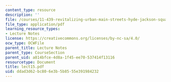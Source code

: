 ```yaml
---
content_type: resource
description: ''
file: /courses/11-439-revitalizing-urban-main-streets-hyde-jackson-square-roslindale-square-boston-spring-2005/ddad3d62bc806e3b5b8555e391984232_lect15.pdf
file_type: application/pdf
learning_resource_types:
- Lecture Notes
license: https://creativecommons.org/licenses/by-nc-sa/4.0/
ocw_type: OCWFile
parent_title: Lecture Notes
parent_type: CourseSection
parent_uid: a814bfce-4d8a-1f45-ee70-537414f13116
resourcetype: Document
title: lect15.pdf
uid: ddad3d62-bc80-6e3b-5b85-55e391984232
---
```

